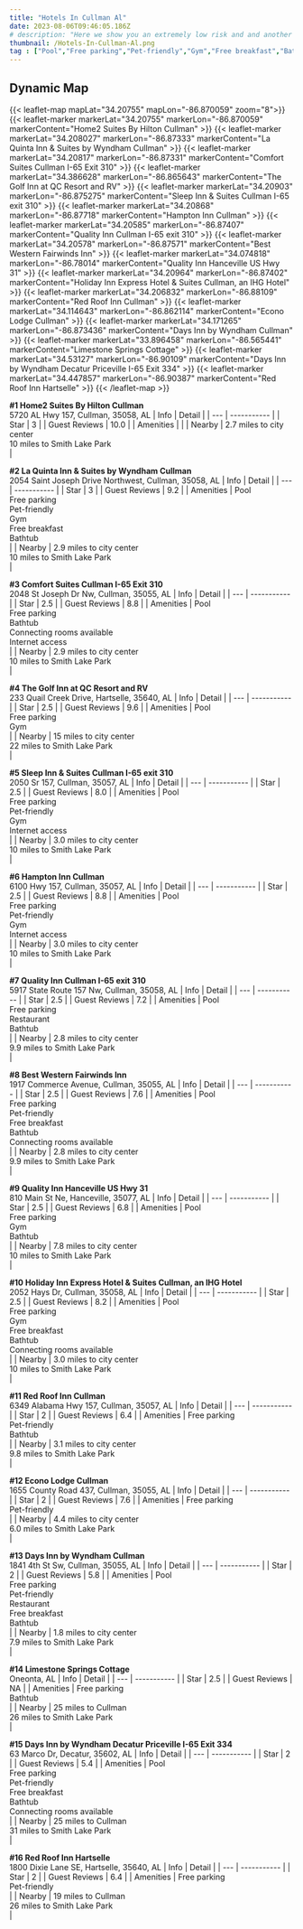 ```yaml
---
title: "Hotels In Cullman Al"
date: 2023-08-06T09:46:05.186Z
# description: "Here we show you an extremely low risk and and another medium risk approach to earn passive income "
thumbnail: /Hotels-In-Cullman-Al.png
tag : ["Pool","Free parking","Pet-friendly","Gym","Free breakfast","Bathtub","Connecting rooms available","Internet access","Restaurant"]
---
```


## Dynamic Map
{{< leaflet-map  mapLat="34.20755" mapLon="-86.870059" zoom="8">}}
    {{< leaflet-marker markerLat="34.20755" markerLon="-86.870059" markerContent="Home2 Suites By Hilton Cullman" >}}
    {{< leaflet-marker markerLat="34.208027" markerLon="-86.87333" markerContent="La Quinta Inn & Suites by Wyndham Cullman" >}}
    {{< leaflet-marker markerLat="34.20817" markerLon="-86.87331" markerContent="Comfort Suites Cullman I-65 Exit 310" >}}
    {{< leaflet-marker markerLat="34.386628" markerLon="-86.865643" markerContent="The Golf Inn at QC Resort and RV" >}}
    {{< leaflet-marker markerLat="34.20903" markerLon="-86.875275" markerContent="Sleep Inn & Suites Cullman I-65 exit 310" >}}
    {{< leaflet-marker markerLat="34.20868" markerLon="-86.87718" markerContent="Hampton Inn Cullman" >}}
    {{< leaflet-marker markerLat="34.20585" markerLon="-86.87407" markerContent="Quality Inn Cullman I-65 exit 310" >}}
    {{< leaflet-marker markerLat="34.20578" markerLon="-86.87571" markerContent="Best Western Fairwinds Inn" >}}
    {{< leaflet-marker markerLat="34.074818" markerLon="-86.78014" markerContent="Quality Inn Hanceville US Hwy 31" >}}
    {{< leaflet-marker markerLat="34.20964" markerLon="-86.87402" markerContent="Holiday Inn Express Hotel & Suites Cullman, an IHG Hotel" >}}
    {{< leaflet-marker markerLat="34.206832" markerLon="-86.88109" markerContent="Red Roof Inn Cullman" >}}
    {{< leaflet-marker markerLat="34.114643" markerLon="-86.862114" markerContent="Econo Lodge Cullman" >}}
    {{< leaflet-marker markerLat="34.171265" markerLon="-86.873436" markerContent="Days Inn by Wyndham Cullman" >}}
    {{< leaflet-marker markerLat="33.896458" markerLon="-86.565441" markerContent="Limestone Springs Cottage" >}}
    {{< leaflet-marker markerLat="34.53127" markerLon="-86.90109" markerContent="Days Inn by Wyndham Decatur Priceville I-65 Exit 334" >}}
    {{< leaflet-marker markerLat="34.447857" markerLon="-86.90387" markerContent="Red Roof Inn Hartselle" >}}
{{< /leaflet-map >}}


**#1 Home2 Suites By Hilton Cullman**<br>5720 AL Hwy 157, Cullman, 35058, AL
| Info | Detail |
| --- | ----------- |
| Star | 3 |
| Guest Reviews | 10.0 |
| Amenities |  |
| Nearby | 2.7 miles to city center<br>10 miles to Smith Lake Park<br> |

**#2 La Quinta Inn & Suites by Wyndham Cullman**<br>2054 Saint Joseph Drive Northwest, Cullman, 35058, AL
| Info | Detail |
| --- | ----------- |
| Star | 3 |
| Guest Reviews | 9.2 |
| Amenities | Pool<br>Free parking<br>Pet-friendly<br>Gym<br>Free breakfast<br>Bathtub<br> |
| Nearby | 2.9 miles to city center<br>10 miles to Smith Lake Park<br> |

**#3 Comfort Suites Cullman I-65 Exit 310**<br>2048 St Joseph Dr Nw, Cullman, 35055, AL
| Info | Detail |
| --- | ----------- |
| Star | 2.5 |
| Guest Reviews | 8.8 |
| Amenities | Pool<br>Free parking<br>Bathtub<br>Connecting rooms available<br>Internet access<br> |
| Nearby | 2.9 miles to city center<br>10 miles to Smith Lake Park<br> |

**#4 The Golf Inn at QC Resort and RV**<br>233 Quail Creek Drive, Hartselle, 35640, AL
| Info | Detail |
| --- | ----------- |
| Star | 2.5 |
| Guest Reviews | 9.6 |
| Amenities | Pool<br>Free parking<br>Gym<br> |
| Nearby | 15 miles to city center<br>22 miles to Smith Lake Park<br> |

**#5 Sleep Inn & Suites Cullman I-65 exit 310**<br>2050 Sr 157, Cullman, 35057, AL
| Info | Detail |
| --- | ----------- |
| Star | 2.5 |
| Guest Reviews | 8.0 |
| Amenities | Pool<br>Free parking<br>Pet-friendly<br>Gym<br>Internet access<br> |
| Nearby | 3.0 miles to city center<br>10 miles to Smith Lake Park<br> |

**#6 Hampton Inn Cullman**<br>6100 Hwy 157, Cullman, 35057, AL
| Info | Detail |
| --- | ----------- |
| Star | 2.5 |
| Guest Reviews | 8.8 |
| Amenities | Pool<br>Free parking<br>Pet-friendly<br>Gym<br>Internet access<br> |
| Nearby | 3.0 miles to city center<br>10 miles to Smith Lake Park<br> |

**#7 Quality Inn Cullman I-65 exit 310**<br>5917 State Route 157 Nw, Cullman, 35058, AL
| Info | Detail |
| --- | ----------- |
| Star | 2.5 |
| Guest Reviews | 7.2 |
| Amenities | Pool<br>Free parking<br>Restaurant<br>Bathtub<br> |
| Nearby | 2.8 miles to city center<br>9.9 miles to Smith Lake Park<br> |

**#8 Best Western Fairwinds Inn**<br>1917 Commerce Avenue, Cullman, 35055, AL
| Info | Detail |
| --- | ----------- |
| Star | 2.5 |
| Guest Reviews | 7.6 |
| Amenities | Pool<br>Free parking<br>Pet-friendly<br>Free breakfast<br>Bathtub<br>Connecting rooms available<br> |
| Nearby | 2.8 miles to city center<br>9.9 miles to Smith Lake Park<br> |

**#9 Quality Inn Hanceville US Hwy 31**<br>810 Main St Ne, Hanceville, 35077, AL
| Info | Detail |
| --- | ----------- |
| Star | 2.5 |
| Guest Reviews | 6.8 |
| Amenities | Pool<br>Free parking<br>Gym<br>Bathtub<br> |
| Nearby | 7.8 miles to city center<br>10 miles to Smith Lake Park<br> |

**#10 Holiday Inn Express Hotel & Suites Cullman, an IHG Hotel**<br>2052 Hays Dr, Cullman, 35058, AL
| Info | Detail |
| --- | ----------- |
| Star | 2.5 |
| Guest Reviews | 8.2 |
| Amenities | Pool<br>Free parking<br>Gym<br>Free breakfast<br>Bathtub<br>Connecting rooms available<br> |
| Nearby | 3.0 miles to city center<br>10 miles to Smith Lake Park<br> |

**#11 Red Roof Inn Cullman**<br>6349 Alabama Hwy 157, Cullman, 35057, AL
| Info | Detail |
| --- | ----------- |
| Star | 2 |
| Guest Reviews | 6.4 |
| Amenities | Free parking<br>Pet-friendly<br>Bathtub<br> |
| Nearby | 3.1 miles to city center<br>9.8 miles to Smith Lake Park<br> |

**#12 Econo Lodge Cullman**<br>1655 County Road 437, Cullman, 35055, AL
| Info | Detail |
| --- | ----------- |
| Star | 2 |
| Guest Reviews | 7.6 |
| Amenities | Free parking<br>Pet-friendly<br> |
| Nearby | 4.4 miles to city center<br>6.0 miles to Smith Lake Park<br> |

**#13 Days Inn by Wyndham Cullman**<br>1841 4th St Sw, Cullman, 35055, AL
| Info | Detail |
| --- | ----------- |
| Star | 2 |
| Guest Reviews | 5.8 |
| Amenities | Pool<br>Free parking<br>Pet-friendly<br>Restaurant<br>Free breakfast<br>Bathtub<br> |
| Nearby | 1.8 miles to city center<br>7.9 miles to Smith Lake Park<br> |

**#14 Limestone Springs Cottage**<br>Oneonta, AL
| Info | Detail |
| --- | ----------- |
| Star | 2.5 |
| Guest Reviews | NA |
| Amenities | Free parking<br>Bathtub<br> |
| Nearby | 25 miles to Cullman<br>26 miles to Smith Lake Park<br> |

**#15 Days Inn by Wyndham Decatur Priceville I-65 Exit 334**<br>63 Marco Dr, Decatur, 35602, AL
| Info | Detail |
| --- | ----------- |
| Star | 2 |
| Guest Reviews | 5.4 |
| Amenities | Pool<br>Free parking<br>Pet-friendly<br>Free breakfast<br>Bathtub<br>Connecting rooms available<br> |
| Nearby | 25 miles to Cullman<br>31 miles to Smith Lake Park<br> |

**#16 Red Roof Inn Hartselle**<br>1800 Dixie Lane SE, Hartselle, 35640, AL
| Info | Detail |
| --- | ----------- |
| Star | 2 |
| Guest Reviews | 6.4 |
| Amenities | Free parking<br>Pet-friendly<br> |
| Nearby | 19 miles to Cullman<br>26 miles to Smith Lake Park<br> |

